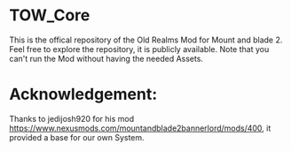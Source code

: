 # TOW_Core
This is the offical repository of the Old Realms Mod for Mount and blade 2. Feel free to explore the repository, it is publicly available. Note that you can't run the Mod without having the needed Assets.

# Acknowledgement:

Thanks to jedijosh920 for his mod https://www.nexusmods.com/mountandblade2bannerlord/mods/400, it provided a base for our own System.
